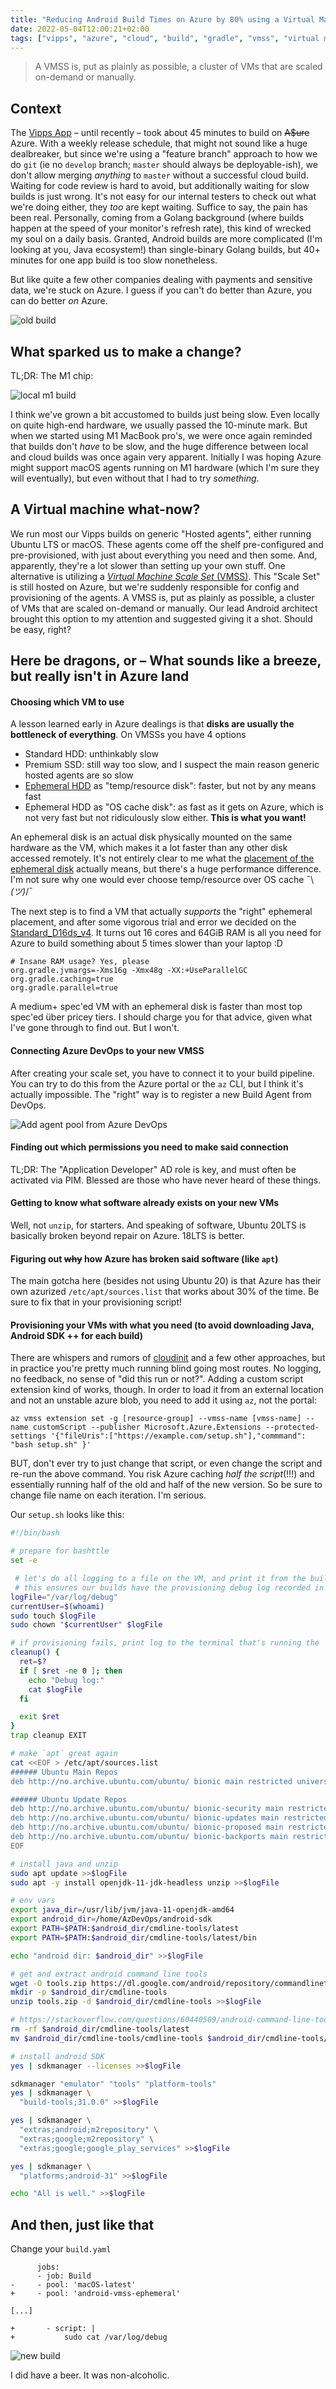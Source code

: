 ```yaml
---
title: "Reducing Android Build Times on Azure by 80% using a Virtual Machine Scale Set (VMSS)"
date: 2022-05-04T12:00:21+02:00
tags: ["vipps", "azure", "cloud", "build", "gradle", "vmss", "virtual machine scale set"]
---
```


> A VMSS is, put as plainly as possible, a cluster of VMs that are scaled on-demand or manually.

## Context

The [Vipps App](https://play.google.com/store/apps/details?id=no.dnb.vipps&hl=no&gl=US) – until recently – took about 45
minutes to build on ~~A$ure~~ Azure. With a weekly release schedule, that might not sound like a huge dealbreaker, but
since we're using a "feature branch" approach to how we do `git` (ie no `develop` branch; `master`
should always be deployable-ish), we don't allow merging _anything_ to `master` without a successful cloud build.
Waiting for code review is hard to avoid, but additionally waiting for slow builds is just wrong. It's not easy for our
internal testers to check out what we're doing either, they _too_ are kept waiting. Suffice to say, the pain has been
real. Personally, coming from a Golang background (where builds happen at the speed of your monitor's refresh rate),
this kind of wrecked my soul on a daily basis. Granted, Android builds are more complicated (I'm looking at you, Java
ecosystem!) than single-binary Golang builds, but 40+ minutes for one app build is too slow nonetheless.

But like quite a few other companies dealing with payments and sensitive data, we're stuck on Azure. I guess if you
can't do better than Azure, you can do better _on_ Azure.

![old build](old-build.png)

## What sparked us to make a change?

TL;DR: The M1 chip:

![local m1 build](m1-build.png)

I think we've grown a bit accustomed to builds just being slow. Even locally on quite high-end hardware, we usually
passed the 10-minute mark. But when we started using M1 MacBook pro's, we were once again reminded that builds don't
_have_ to be slow, and the huge difference between local and cloud builds was once again very apparent. Initially I was
hoping Azure might support macOS agents running on M1 hardware (which I'm sure they will eventually), but even without
that I had to try _something_.

## A Virtual machine what-now?

We run most our Vipps builds on generic "Hosted agents", either running Ubuntu LTS or macOS. These agents come off the
shelf pre-configured and pre-provisioned, with just about everything you need and then some. And, apparently, they're a
lot slower than setting up your own stuff. One alternative is utilizing a [_Virtual Machine Scale
Set_ (VMSS)](https://docs.microsoft.com/en-us/azure/virtual-machine-scale-sets/overview). This "Scale Set"
is still hosted on Azure, but we're suddenly responsible for config and provisioning of the agents. A VMSS is, put as
plainly as possible, a cluster of VMs that are scaled on-demand or manually. Our lead Android architect brought this
option to my attention and suggested giving it a shot. Should be easy, right?

## Here be dragons, or – What sounds like a breeze, but really isn't in Azure land

#### Choosing which VM to use

A lesson learned early in Azure dealings is that __disks are usually the bottleneck of everything__. On VMSSs you have 4
options

- Standard HDD: unthinkably slow
- Premium SSD: still way too slow, and I suspect the main reason generic hosted agents are so slow
- [Ephemeral HDD](https://docs.microsoft.com/en-us/azure/virtual-machines/ephemeral-os-disks) as "temp/resource disk":
  faster, but not by any means fast
- Ephemeral HDD as "OS cache disk": as fast as it gets on Azure, which is not very fast but not ridiculously slow
  either. __This is what you want!__

An ephemeral disk is an actual disk physically mounted on the same hardware as the VM, which makes it a lot faster than
any other disk accessed remotely. It's not entirely clear to me what
the [placement of the ephemeral disk](https://docs.microsoft.com/en-us/azure/virtual-machines/ephemeral-os-disks)
actually means, but there's a huge performance difference. I'm not sure why one would ever choose temp/resource over OS
cache ¯\\_(ツ)_/¯

The next step is to find a VM that actually _supports_ the "right" ephemeral placement, and after some vigorous trial
and error we decided on
the [Standard_D16ds_v4](https://docs.microsoft.com/en-us/azure/virtual-machines/ddv4-ddsv4-series). It turns out 16
cores and 64GiB RAM is all you need for Azure to build something about 5 times slower than your laptop :D

```env
# Insane RAM usage? Yes, please
org.gradle.jvmargs=-Xms16g -Xmx48g -XX:+UseParallelGC
org.gradle.caching=true
org.gradle.parallel=true
```

A medium+ spec'ed VM with an ephemeral disk is faster than most top spec'ed über pricey tiers. I should charge you for
that advice, given what I've gone through to find out. But I won't.

#### Connecting Azure DevOps to your new VMSS

After creating your scale set, you have to connect it to your build pipeline. You can try to do this from the Azure
portal or the `az` CLI, but I think it's actually impossible. The "right" way is to register a new Build Agent from
DevOps.

![Add agent pool from Azure DevOps](add-agent-pool.png)

#### Finding out which permissions you need to make said connection

TL;DR: The "Application Developer" AD role is key, and must often be activated via PIM. Blessed are those who have never
heard of these things.

#### Getting to know what software already exists on your new VMs

Well, not `unzip`, for starters. And speaking of software, Ubuntu 20LTS is basically broken beyond repair on Azure.
18LTS is better.

#### Figuring out ~~why~~ how Azure has broken said software (like `apt`)

The main gotcha here (besides not using Ubuntu 20) is that Azure has their own azurized `/etc/apt/sources.list` that
works about 30% of the time. Be sure to fix that in your provisioning script!

#### Provisioning your VMs with what you need (to avoid downloading Java, Android SDK ++ for each build)

There are whispers and rumors of [cloudinit](https://cloudinit.readthedocs.io/en/latest/) and a few other approaches,
but in practice you're pretty much running blind going most routes. No logging, no feedback, no sense of "did this run
or not?". Adding a custom script extension kind of works, though. In order to load it from an external location and not
an unstable azure blob, you need to add it using `az`, not the portal:

```
az vmss extension set -g [resource-group] --vmss-name [vmss-name] --name customScript --publisher Microsoft.Azure.Extensions --protected-settings '{"fileUris":["https://example.com/setup.sh"],"commmand": "bash setup.sh" }'
```

BUT, don't ever try to just change that script, or even change the script and re-run the above command. You risk Azure
caching _half the script_(!!!) and essentially running half of the old and half of the new version. So be sure to change
file name on each iteration. I'm serious.

Our `setup.sh` looks like this:

```bash
#!/bin/bash

# prepare for bashttle
set -e

 # let's do all logging to a file on the VM, and print it from the build pipeline (where we can actually see output...)
 # this ensures our builds have the provisioning debug log recorded in the build pipeline on DevOps
logFile="/var/log/debug"
currentUser=$(whoami)
sudo touch $logFile
sudo chown "$currentUser" $logFile

# if provisioning fails, print log to the terminal that's running the `az` command
cleanup() {
  ret=$?
  if [ $ret -ne 0 ]; then
    echo "Debug log:"
    cat $logFile
  fi

  exit $ret
}
trap cleanup EXIT

# make `apt` great again
cat <<EOF > /etc/apt/sources.list
###### Ubuntu Main Repos
deb http://no.archive.ubuntu.com/ubuntu/ bionic main restricted universe multiverse

###### Ubuntu Update Repos
deb http://no.archive.ubuntu.com/ubuntu/ bionic-security main restricted universe multiverse
deb http://no.archive.ubuntu.com/ubuntu/ bionic-updates main restricted universe multiverse
deb http://no.archive.ubuntu.com/ubuntu/ bionic-proposed main restricted universe multiverse
deb http://no.archive.ubuntu.com/ubuntu/ bionic-backports main restricted universe multiverse
EOF

# install java and unzip
sudo apt update >>$logFile
sudo apt -y install openjdk-11-jdk-headless unzip >>$logFile

# env vars
export java_dir=/usr/lib/jvm/java-11-openjdk-amd64
export android_dir=/home/AzDevOps/android-sdk
export PATH=$PATH:$android_dir/cmdline-tools/latest
export PATH=$PATH:$android_dir/cmdline-tools/latest/bin

echo "android dir: $android_dir" >>$logFile

# get and extract android command line tools
wget -O tools.zip https://dl.google.com/android/repository/commandlinetools-linux-8092744_latest.zip
mkdir -p $android_dir/cmdline-tools
unzip tools.zip -d $android_dir/cmdline-tools >>$logFile

# https://stackoverflow.com/questions/60440509/android-command-line-tools-sdkmanager-always-shows-warning-could-not-create-se
rm -rf $android_dir/cmdline-tools/latest
mv $android_dir/cmdline-tools/cmdline-tools $android_dir/cmdline-tools/latest

# install android SDK
yes | sdkmanager --licenses >>$logFile

sdkmanager "emulator" "tools" "platform-tools"
yes | sdkmanager \
  "build-tools;31.0.0" >>$logFile

yes | sdkmanager \
  "extras;android;m2repository" \
  "extras;google;m2repository" \
  "extras;google;google_play_services" >>$logFile

yes | sdkmanager \
  "platforms;android-31" >>$logFile

echo "All is well." >>$logFile

```

## And then, just like that

Change your `build.yaml`

```
      jobs:
      - job: Build
-     - pool: 'macOS-latest'
+     - pool: 'android-vmss-ephemeral'

[...]

+       - script: |
+           sudo cat /var/log/debug

```

![new build](new-build.png)

I did have a beer. It was non-alcoholic.
